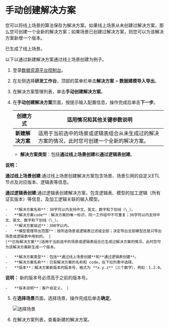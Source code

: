 # 手动创建解决方案

您可以将线上场景的算法保存为解决方案。如果线上场景从未创建过解决方案，那么您可创建一个全新的解决方案；如果场景已创建过解决方案，则您可以为该解决方案新增一个版本。

已生成了线上场景。

以下以通过新建解决方案通过线上场景创建为例子。

1.  登录[数据资源平台控制台](https://dataq.console.aliyun.com)。

2.  在左侧选择**研发工作台**，顶部的菜单栏单击**解决方案** \> **数据建模导入导出**。

3.  在解决方案管理列表，单击**手动创建解决方案**。

4.  在**手动创建解决方案**页面，按提示输入配置信息，操作完成后单击**下一步**。

    |创建方式|适用情况和其他关键参数说明|
    |----|-------------|
    |**新建解决方案**|适用于当前选中的场景或逻辑表组合从未生成过的解决方案的情况，此时您可创建一个全新的解决方案。

    -   **解决方案类型**：包括**通过线上场景创建**和**通过逻辑表创建**。

**说明：**

**通过线上场景创建**:通过线上场景创建解决方案包含场景、场景引用的自定义ETL节点及对应版本、逻辑表等信息。

**通过逻辑表创建**:通过逻辑表创建解决方案，包含逻辑表、模型的加工逻辑（所有证实版本）等信息，及加工逻辑关联的输入模型。

    -   **解决方案名称**：30字符以内支持中文、英文、数字和下划线（\_）。
    -   **解决方案code**：解决方案的唯一标识，同一工作组中不可重复；30字符以内支持中文、英文、数字和下划线（\_）。
    -   **解决方案描述**：300字以内。
    -   **模型管理导出范围**：按所选场景或逻辑表过滤或全部；决定导出全部模型还是只导出场景或逻辑表中用到的。 |
    |**已有解决方案**|适用于当前选中的场景或逻辑表组合已生成过解决方案的情况，此时您可为该解决方案新生成一个版本。

    -   **解决方案类型**：包括**通过线上场景创建**和**通过逻辑表创建**。
    -   **解决方案名称**：已有解决方案的名称和 code，在下拉列表中选择。
    -   **版本**：解决方案新版本的版本号，格式为 **x.y.z**（三个数字），例如：1.2.0。

**说明：** 新的版本号必须高于之前的版本号。

    -   **版本说明**：客户自定义。 |

5.  在**选择场景**页面，选择场景，操作完成后单击**确定**。

    ![选择场景](https://static-aliyun-doc.oss-accelerate.aliyuncs.com/assets/img/zh-CN/4744067061/p188759.png)

6.  在解决方案列表，查看新建的解决方案。


